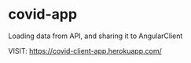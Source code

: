 # covid-app
Loading data from API, and sharing it to AngularClient

VISIT: https://covid-client-app.herokuapp.com/
